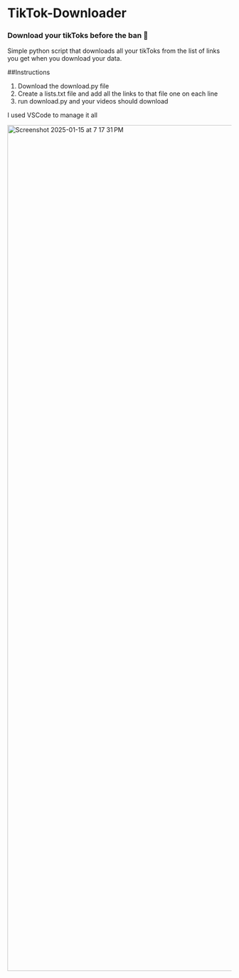 # TikTok-Downloader
### Download your tikToks before the ban 🚨
Simple python script that downloads all your tikToks from the list of links you get when you download your data.

##Instructions
1) Download the download.py file
2) Create a lists.txt file and add all the links to that file one on each line
3) run download.py and your videos should download

I used VSCode to manage it all 

<img width="1896" alt="Screenshot 2025-01-15 at 7 17 31 PM" src="https://github.com/user-attachments/assets/019338c6-6637-4f6e-b828-88eaff375053" />
